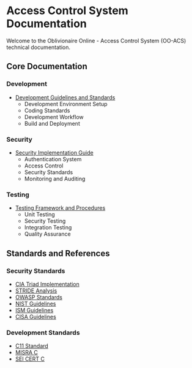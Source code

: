 # Access Control System Documentation

Welcome to the Oblivionaire Online - Access Control System (OO-ACS) technical documentation.

## Core Documentation

### Development
- [Development Guidelines and Standards](development/development-guide.md)
  - Development Environment Setup
  - Coding Standards
  - Development Workflow
  - Build and Deployment

### Security
- [Security Implementation Guide](security/security-guide.md)
  - Authentication System
  - Access Control
  - Security Standards
  - Monitoring and Auditing

### Testing
- [Testing Framework and Procedures](testing/testing-guide.md)
  - Unit Testing
  - Security Testing
  - Integration Testing
  - Quality Assurance

## Standards and References

### Security Standards
- [CIA Triad Implementation](security/cia-triad.md)
- [STRIDE Analysis](security/stride.md)
- [OWASP Standards](security/owasp.md)
- [NIST Guidelines](security/nist.md)
- [ISM Guidelines](security/ism.md)
- [CISA Guidelines](security/cisa.md)

### Development Standards
- [C11 Standard](standards/c11.md)
- [MISRA C](standards/misra.md)
- [SEI CERT C](standards/cert.md) 